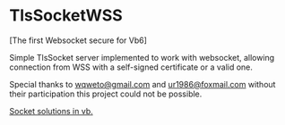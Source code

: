 # TlsSocketWSS
[The first Websocket secure for Vb6]

Simple TlsSocket server implemented to work with websocket, allowing connection from WSS with a self-signed certificate or a valid one.

Special thanks to wqweto@gmail.com and ur1986@foxmail.com without their participation this project could not be possible.

<a href="https://github.com/wqweto/VbAsyncSocket">Socket solutions in vb.</a>
